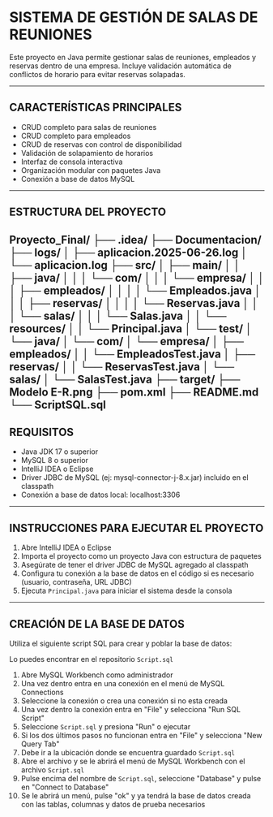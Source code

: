 SISTEMA DE GESTIÓN DE SALAS DE REUNIONES
========================================

Este proyecto en Java permite gestionar salas de reuniones, empleados y reservas dentro de una empresa. Incluye validación automática de conflictos de horario para evitar reservas solapadas.

----------------------------------------
CARACTERÍSTICAS PRINCIPALES
----------------------------------------

- CRUD completo para salas de reuniones  
- CRUD completo para empleados  
- CRUD de reservas con control de disponibilidad  
- Validación de solapamiento de horarios  
- Interfaz de consola interactiva  
- Organización modular con paquetes Java  
- Conexión a base de datos MySQL  

----------------------------------------
ESTRUCTURA DEL PROYECTO
----------------------------------------
Proyecto_Final/
├── .idea/
├── Documentacion/
├── logs/
│   ├── aplicacion.2025-06-26.log
│   └── aplicacion.log
├── src/
│   ├── main/
│   │   ├── java/
│   │   │   └── com/
│   │   │       └── empresa/
│   │   │           ├── empleados/
│   │   │           │   └── Empleados.java
│   │   │           ├── reservas/
│   │   │           │   └── Reservas.java
│   │   │           └── salas/
│   │   │               └── Salas.java
│   │   └── resources/
│   │       └── Principal.java
│   └── test/
│       └── java/
│           └── com/
│               └── empresa/
│                   ├── empleados/
│                   │   └── EmpleadosTest.java
│                   ├── reservas/
│                   │   └── ReservasTest.java
│                   └── salas/
│                       └── SalasTest.java
├── target/
├── Modelo E-R.png
├── pom.xml
├── README.md
└── ScriptSQL.sql
----------------------------------------
REQUISITOS
----------------------------------------

- Java JDK 17 o superior  
- MySQL 8 o superior  
- IntelliJ IDEA o Eclipse  
- Driver JDBC de MySQL (ej: mysql-connector-j-8.x.jar) incluido en el classpath  
- Conexión a base de datos local: localhost:3306  

----------------------------------------
INSTRUCCIONES PARA EJECUTAR EL PROYECTO
----------------------------------------

1. Abre IntelliJ IDEA o Eclipse  
2. Importa el proyecto como un proyecto Java con estructura de paquetes  
3. Asegúrate de tener el driver JDBC de MySQL agregado al classpath  
4. Configura tu conexión a la base de datos en el código si es necesario (usuario, contraseña, URL JDBC)  
5. Ejecuta `Principal.java` para iniciar el sistema desde la consola  

----------------------------------------
CREACIÓN DE LA BASE DE DATOS
----------------------------------------

Utiliza el siguiente script SQL para crear y poblar la base de datos:

Lo puedes encontrar en el repositorio `Script.sql`
1. Abre MySQL Workbench como administrador
2. Una vez dentro entra en una conexión en el menú de MySQL Connections
3. Seleccione la conexión o crea una conexión si no esta creada
4. Una vez dentro la conexión entra en "File" y selecciona "Run SQL Script"
5. Seleccione `Script.sql` y presiona "Run" o ejecutar
6. Si  los dos últimos pasos no funcionan entra en "File" y selecciona "New Query Tab"
7. Debe ir a la ubicación donde se encuentra guardado `Script.sql`
8. Abre el archivo y se le abrirá el menú de MySQL Workbench con el archivo `Script.sql`
9. Pulse encima del nombre de `Script.sql`, seleccione "Database" y pulse en "Connect to Database"
10. Se le abrirá un menú, pulse "ok" y ya tendrá la base de datos creada con las tablas, columnas y datos de prueba necesarios 
